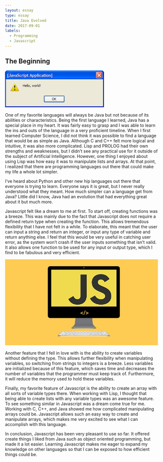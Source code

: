 ```yaml
---
layout: essay
type: essay
title: Java Evolved
date: 2017-09-01
labels:
  - Programming
  - Javascript
---
```


## The Beginning

<img class="ui medium left floated image" src="../images/helloworld.png">

One of my favorite languages will always be Java but not because of its abilities or characteristics. Being the first language I learned, Java has a special place in my heart. It was fairly easy to grasp and I was able to learn the ins and outs of the language in a very proficient timeline. When I first learned Computer Science, I did not think it was possible to find a language that would be as simple as Java. Although C and C++ felt more logical and intuitive, it was also more complicated. Lisp and PROLOG had their own strengths and weaknesses, but I didn’t see any practical use for it outside of the subject of Artificial Intelligence. However, one thing I enjoyed about using Lisp was how easy it was to manipulate lists and arrays. At that point, I realized that there are programming languages out there that could make my life a whole lot simpler.

I’ve heard about Python and other new hip languages out there that everyone is trying to learn. Everyone says it is great, but I never really understood what they meant. How much simpler can a language get from Java? Little did I know, Java had an evolution that had everything great about it but much more.

Javascript felt like a dream to me at first. To start off, creating functions was a breeze. This was mainly due to the fact that Javascript does not require a defined return type when creating the function. This allows tremendous flexibility that I have not felt in a while. To elaborate, this meant that the user can input a string and return an integer, or input any type of variable and return anything else. I feel that this would be very useful in catching user error, as the system won’t crash if the user inputs something that isn’t valid. It also allows one function to be used for any input or output type, which I find to be fabulous and very efficient.

<img class="ui medium right floated image" src="../images/js.jpg">

Another feature that I fell in love with is the ability to create variables without defining the type. This allows further flexibility when manipulating variables, so switching from strings to integers is a breeze. Less variables are initialized because of this feature, which saves time and decreases the number of variables that the programmer must keep track of. Furthermore, it will reduce the memory used to hold these variables.

Finally, my favorite feature of Javascript is the ability to create an array with all sorts of variable types there. When working with Lisp, I thought that being able to create lists with any variable types was an awesome feature. To see something similar in Javascript was a dream come true for me. Working with C, C++, and Java showed me how complicated manipulating arrays could be. Javascript allows such an easy way to create and manipulate arrays, which makes me very excited to see what I can accomplish with this language.

In conclusion, Javascript has been very pleasant to use so far. It offered create things I liked from Java such as object oriented programming, but made it a lot easier. Learning Javascript makes me eager to expand my knowledge on other languages so that I can be exposed to how efficient things could be. 



